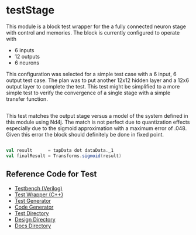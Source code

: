 
# testStage


This module is a block test wrapper for the a fully connected neuron stage with control and memories. The block
is currently configured to operate with

* 6  inputs
* 12 outputs
* 6  neurons

This configuration was selected for a simple test case with a 6 input, 6 output test case. The plan was to put another
12x12 hidden layer and a 12x6 output layer to complete the test. This test might be simplified to a more simple test
to verify the convergence of a single stage with a simple transfer function.

##

This test matches the output stage versus a model of the system defined in this module using Nd4j. The match is not perfect
due to quantization effects especially due to the sigmoid approximation with a maximum error of .048. Given this error the block
should definitely be done in fixed point.

```scala

val result      = tapData dot dataData._1
val finalResult = Transforms.sigmoid(result)

```

## Reference Code for Test
* [Testbench (Verilog)](../test/testStage.v)
* [Test Wrapper (C++)](../test/testStage.cpp)
* [Test Generator](../../../src/test/scala/com/simplifide/generate/neural//NeuralTopTest.scala)
* [Code Generator](../../../src/main/scala/com/simplifide/generate/blocks/neural//NeuralStageTop.scala)
* [Test Directory](../test/)
* [Design Directory](../design/)
* [Docs Directory](../doc/)



        